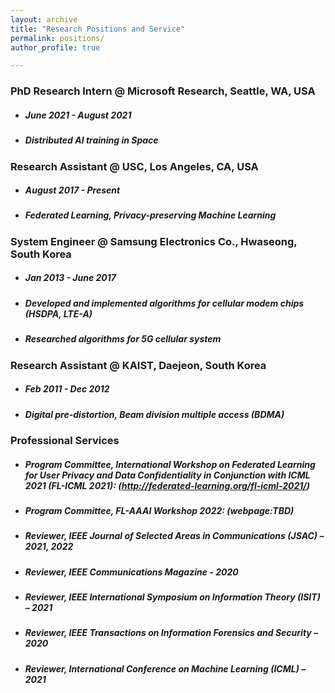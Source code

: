 ```yaml
---
layout: archive
title: "Research Positions and Service"
permalink: positions/
author_profile: true

---
```




### PhD Research Intern @ Microsoft Research, Seattle, WA, USA

- ##### June 2021 - August 2021

- ##### Distributed AI training in Space



### Research Assistant @ USC, Los Angeles, CA, USA
- ##### August 2017 - Present

- ##### Federated Learning, Privacy-preserving Machine Learning



### System Engineer @ Samsung Electronics Co., Hwaseong, South Korea
- ##### Jan 2013 - June 2017

- ##### Developed and implemented algorithms for cellular modem chips (HSDPA, LTE-A)

- ##### Researched algorithms for 5G cellular system 



### Research Assistant @ KAIST, Daejeon, South Korea
- ##### Feb 2011 - Dec 2012  

- ##### Digital pre-distortion, Beam division multiple access (BDMA)







### Professional Services

- ##### **Program Committee**, International Workshop on Federated Learning for User Privacy and Data Confidentiality in Conjunction with ICML 2021 (FL-ICML 2021): (http://federated-learning.org/fl-icml-2021/) 

- ##### **Program Committee**, FL-AAAI Workshop 2022: (webpage:TBD)

- ##### **Reviewer**, IEEE Journal of Selected Areas in Communications (JSAC) – 2021, 2022

- ##### **Reviewer**, IEEE Communications Magazine - 2020

- ##### **Reviewer**, IEEE International Symposium on Information Theory (ISIT) – 2021 

- ##### **Reviewer**, IEEE Transactions on Information Forensics and Security – 2020 

- ##### **Reviewer**, International Conference on Machine Learning (ICML) – 2021

